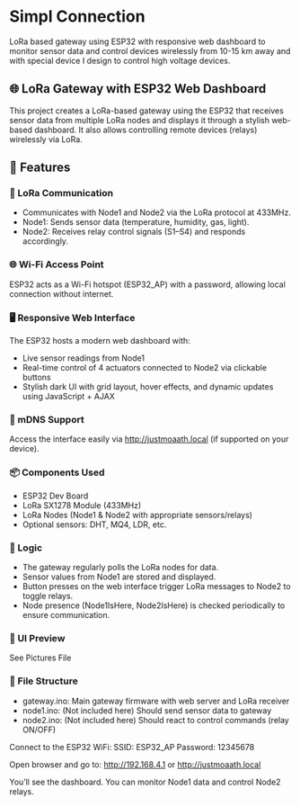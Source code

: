 # Simpl Connection
LoRa based gateway using ESP32 with responsive web dashboard to monitor sensor data and control devices wirelessly from 10-15 km away and with special device I design to control high voltage devices.

## 🌐 LoRa Gateway with ESP32 Web Dashboard
This project creates a LoRa-based gateway using the ESP32 that receives sensor data from multiple LoRa nodes and displays it through a stylish web-based dashboard. It also allows controlling remote devices (relays) wirelessly via LoRa.

## 🔧 Features
### 📡 LoRa Communication
- Communicates with Node1 and Node2 via the LoRa protocol at 433MHz.
- Node1: Sends sensor data (temperature, humidity, gas, light).
- Node2: Receives relay control signals (S1–S4) and responds accordingly.

### 🌐 Wi-Fi Access Point
ESP32 acts as a Wi-Fi hotspot (ESP32_AP) with a password, allowing local connection without internet.

### 🖥️ Responsive Web Interface
The ESP32 hosts a modern web dashboard with:
- Live sensor readings from Node1
- Real-time control of 4 actuators connected to Node2 via clickable buttons
- Stylish dark UI with grid layout, hover effects, and dynamic updates using JavaScript + AJAX

### 🧠 mDNS Support
Access the interface easily via http://justmoaath.local (if supported on your device).

### 📦 Components Used
- ESP32 Dev Board
- LoRa SX1278 Module (433MHz)
- LoRa Nodes (Node1 & Node2 with appropriate sensors/relays)
- Optional sensors: DHT, MQ4, LDR, etc.

### 🧠 Logic
- The gateway regularly polls the LoRa nodes for data.
- Sensor values from Node1 are stored and displayed.
- Button presses on the web interface trigger LoRa messages to Node2 to toggle relays.
- Node presence (Node1IsHere, Node2IsHere) is checked periodically to ensure communication.

### 📸 UI Preview
See Pictures File

### 📂 File Structure
- gateway.ino: Main gateway firmware with web server and LoRa receiver
- node1.ino: (Not included here) Should send sensor data to gateway
- node2.ino: (Not included here) Should react to control commands (relay ON/OFF)

Connect to the ESP32 WiFi:
SSID: ESP32_AP
Password: 12345678

Open browser and go to:
http://192.168.4.1 or http://justmoaath.local

You’ll see the dashboard. You can monitor Node1 data and control Node2 relays.

